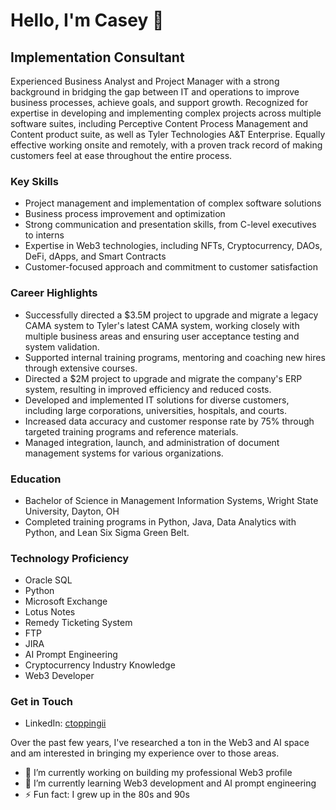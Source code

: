 # Hello, I'm Casey 👋

## Implementation Consultant

Experienced Business Analyst and Project Manager with a strong background in bridging the gap between IT and operations to improve business processes, achieve goals, and support growth. Recognized for expertise in developing and implementing complex projects across multiple software suites, including Perceptive Content Process Management and Content product suite, as well as Tyler Technologies A&T Enterprise. Equally effective working onsite and remotely, with a proven track record of making customers feel at ease throughout the entire process.

### Key Skills

- Project management and implementation of complex software solutions
- Business process improvement and optimization
- Strong communication and presentation skills, from C-level executives to interns
- Expertise in Web3 technologies, including NFTs, Cryptocurrency, DAOs, DeFi, dApps, and Smart Contracts
- Customer-focused approach and commitment to customer satisfaction

### Career Highlights

- Successfully directed a $3.5M project to upgrade and migrate a legacy CAMA system to Tyler's latest CAMA system, working closely with multiple business areas and ensuring user acceptance testing and system validation.
- Supported internal training programs, mentoring and coaching new hires through extensive courses.
- Directed a $2M project to upgrade and migrate the company's ERP system, resulting in improved efficiency and reduced costs.
- Developed and implemented IT solutions for diverse customers, including large corporations, universities, hospitals, and courts.
- Increased data accuracy and customer response rate by 75% through targeted training programs and reference materials.
- Managed integration, launch, and administration of document management systems for various organizations.

### Education

- Bachelor of Science in Management Information Systems, Wright State University, Dayton, OH
- Completed training programs in Python, Java, Data Analytics with Python, and Lean Six Sigma Green Belt.

### Technology Proficiency

- Oracle SQL
- Python
- Microsoft Exchange
- Lotus Notes
- Remedy Ticketing System
- FTP
- JIRA
- AI Prompt Engineering
- Cryptocurrency Industry Knowledge
- Web3 Developer

### Get in Touch

- LinkedIn: [ctoppingii](https://www.linkedin.com/in/ctoppingii/)

Over the past few years, I've researched a ton in the Web3 and AI space and am interested in bringing my experience over to those areas.

- 🔭 I’m currently working on building my professional Web3 profile
- 🌱 I’m currently learning Web3 development and AI prompt engineering
- ⚡ Fun fact: I grew up in the 80s and 90s
  
